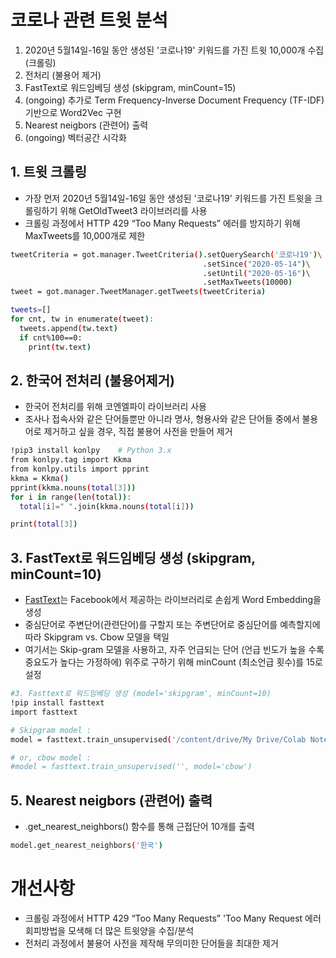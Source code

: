# 코로나 관련 트윗 분석
1. 2020년 5월14일-16일 동안 생성된 '코로나19' 키워드를 가진 트윗 10,000개 수집(크롤링)
2. 전처리 (불용어 제거)
3. FastText로 워드임베딩 생성 (skipgram, minCount=15)
4. (ongoing) 추가로 Term Frequency-Inverse Document Frequency (TF-IDF) 기반으로 Word2Vec 구현
5. Nearest neigbors (관련어) 출력
6. (ongoing) 벡터공간 시각화

## 1. 트윗 크롤링
- 가장 먼저 2020년 5월14일-16일 동안 생성된 '코로나19' 키워드를 가진 트윗을 크롤링하기 위해 GetOldTweet3 라이브러리를 사용
- 크롤링 과정에서 HTTP 429 “Too Many Requests” 에러를 방지하기 위해 MaxTweets를 10,000개로 제한

```bash
tweetCriteria = got.manager.TweetCriteria().setQuerySearch('코로나19')\
                                           .setSince("2020-05-14")\
                                           .setUntil("2020-05-16")\
                                           .setMaxTweets(10000)
tweet = got.manager.TweetManager.getTweets(tweetCriteria)

tweets=[]
for cnt, tw in enumerate(tweet):
  tweets.append(tw.text)
  if cnt%100==0:
    print(tw.text)
```

## 2. 한국어 전처리 (불용어제거)
- 한국어 전처리를 위해 코엔엘파이 라이브러리 사용
- 조사나 접속사와 같은 단어들뿐만 아니라 명사, 형용사와 같은 단어들 중에서 불용어로 제거하고 싶을 경우, 직접 불용어 사전을 만들어 제거

```bash
!pip3 install konlpy    # Python 3.x
from konlpy.tag import Kkma
from konlpy.utils import pprint
kkma = Kkma()
pprint(kkma.nouns(total[3]))
for i in range(len(total)):
  total[i]=" ".join(kkma.nouns(total[i]))

print(total[3])
```

## 3. FastText로 워드임베딩 생성 (skipgram, minCount=10)
- <a href="https://github.com/facebookresearch/fastText" target="_blank">FastText</a>는 Facebook에서 제공하는 라이브러리로 손쉽게 Word Embedding을 생성
- 중심단어로 주변단어(관련단어)를 구할지 또는 주변단어로 중심단어를 예측할지에 따라 Skipgram vs. Cbow 모델을 택일
- 여기서는 Skip-gram 모델을 사용하고, 자주 언급되는 단어 (언급 빈도가 높을 수록 중요도가 높다는 가정하에) 위주로 구하기 위해 minCount (최소언급 횟수)를 15로 설정

```bash
#3. Fasttext로 워드임베딩 생성 (model='skipgram', minCount=10)
!pip install fasttext
import fasttext

# Skipgram model :
model = fasttext.train_unsupervised('/content/drive/My Drive/Colab Notebooks/NLP/4.tweet_analytics/data/output_twcorpus_pp.csv', model='skipgram', minCount=15)

# or, cbow model :
#model = fasttext.train_unsupervised('', model='cbow')
```

## 5. Nearest neigbors (관련어) 출력
- .get_nearest_neighbors() 함수를 통해 근접단어 10개를 출력

```bash
model.get_nearest_neighbors('한국')
```

# 개선사항
- 크롤링 과정에서 HTTP 429 “Too Many Requests” 'Too Many Request 에러 회피방법을 모색해 더 많은 트윗양을 수집/분석
- 전처리 과정에서 불용어 사전을 제작해 무의미한 단어들을 최대한 제거
